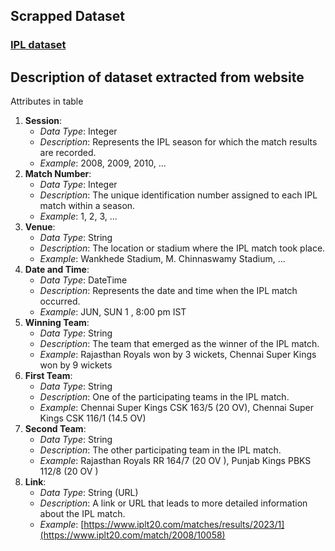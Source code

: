 ##  Scrapped Dataset
### [IPL dataset](https://drive.google.com/file/d/1F-8-ihTYGCOjgavDQUXR6hPhjTi5pEH7/view?usp=sharing)

## Description of dataset extracted from website

Attributes in table

1. **Session**:
    - *Data Type*: Integer
    - *Description*: Represents the IPL season for which the match results are recorded.
    - *Example*: 2008, 2009, 2010, ...
2. **Match Number**:
    - *Data Type*: Integer
    - *Description*: The unique identification number assigned to each IPL match within a season.
    - *Example*: 1, 2, 3, ...
3. **Venue**:
    - *Data Type*: String
    - *Description*: The location or stadium where the IPL match took place.
    - *Example*: Wankhede Stadium, M. Chinnaswamy Stadium, ...
4. **Date and Time**:
    - *Data Type*: DateTime
    - *Description*: Represents the date and time when the IPL match occurred.
    - *Example*: JUN, SUN 1 , 8:00 pm IST
5. **Winning Team**:
    - *Data Type*: String
    - *Description*: The team that emerged as the winner of the IPL match.
    - *Example*: Rajasthan Royals won by 3 wickets, Chennai Super Kings won by 9 wickets
6. **First Team**:
    - *Data Type*: String
    - *Description*: One of the participating teams in the IPL match.
    - *Example*: Chennai Super Kings CSK 163/5 (20 OV), Chennai Super Kings CSK 116/1 (14.5 OV)
7. **Second Team**:
    - *Data Type*: String
    - *Description*: The other participating team in the IPL match.
    - *Example*:  Rajasthan Royals RR 164/7 (20 OV ), Punjab Kings PBKS 112/8 (20 OV )
8. **Link**:
    - *Data Type*: String (URL)
    - *Description*: A link or URL that leads to more detailed information about the IPL match.
    - *Example*: [https://www.iplt20.com/matches/results/2023/1](https://www.iplt20.com/match/2008/10058)
